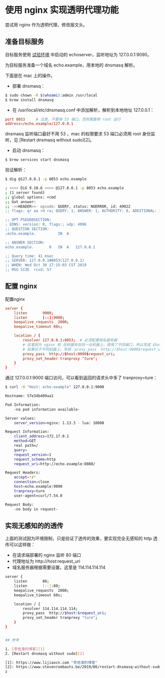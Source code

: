 <!-- toc -->
# 使用 nginx 实现透明代理功能 

尝试用 nginx 作为透明代理，修改报文头。

## 准备目标服务

目标服务使用 [试验环境](./env.md) 中启动的 echoserver，监听地址为 127.0.0.1:9090。

为目标服务准备一个域名 echo.example，用本地的 dnsmasq 解析。

下面是在 mac 上的操作。

* 部署 dnsmasq：

```sh
$ sudo chown -R $(whoami):admin /usr/local
$ brew install dnsmasq
```

* 在 /usr/local/etc/dnsmasq.conf 中添加解析，解析到本地地址 127.0.0.1：

```conf
port 8053     # 注意，不要用 53 端口，否则需要用 root 运行
address=/echo.example/127.0.0.1
```

dnsmasq 监听端口最好不用 53 ，mac 的权限要求 53 端口必须用 root 身份监听，见 [Restart dnsmasq without sudo][2]。

* 启动 dnsmasq：

```sh
$ brew services start dnsmasq
```

验证解析：

```sh
$ dig @127.0.0.1 -p 8053 echo.example

; <<>> DiG 9.10.6 <<>> @127.0.0.1 -p 8053 echo.example
; (1 server found)
;; global options: +cmd
;; Got answer:
;; ->>HEADER<<- opcode: QUERY, status: NOERROR, id: 49022
;; flags: qr aa rd ra; QUERY: 1, ANSWER: 1, AUTHORITY: 0, ADDITIONAL: 1

;; OPT PSEUDOSECTION:
; EDNS: version: 0, flags:; udp: 4096
;; QUESTION SECTION:
;echo.example.			IN	A

;; ANSWER SECTION:
echo.example.		0	IN	A	127.0.0.1

;; Query time: 41 msec
;; SERVER: 127.0.0.1#8053(127.0.0.1)
;; WHEN: Wed Oct 30 17:15:03 CST 2019
;; MSG SIZE  rcvd: 57
```

## 配置 nginx

配置nginx

```conf
server {
    listen       9000;
    listen       [::]:9000;
    keepalive_requests  2000;
    keepalive_timeout 60s;

    location / {
        resolver 127.0.0.1:8053;  # 必须配置域名服务器
        # 这里因为 nginx 和 目标服务在同一台机器上，使用了不同端口，所以写成 $host:9090
        # 如果位于不同机器上，写成：proxy_pass  http://$host:9000$request_uri;
        proxy_pass  http://$host:9090$request_uri;
        proxy_set_header tranproxy "ture";
    }
}
```

通过 127.0.0.1:9000 端口访问，可以看到返回的请求头中多了 tranproxy=ture：

```sh
$ curl -H "Host: echo.example" 127.0.0.1:9000

Hostname: 57e34b409aa1

Pod Information:
	-no pod information available-

Server values:
	server_version=nginx: 1.13.3 - lua: 10008

Request Information:
	client_address=172.17.0.1
	method=GET
	real path=/
	query=
	request_version=1
	request_scheme=http
	request_uri=http://echo.example:8080/

Request Headers:
	accept=*/*
	connection=close
	host=echo.example:9090
	tranproxy=ture
	user-agent=curl/7.54.0

Request Body:
	-no body in request-
```

## 实现无感知的的透传

上面的测试因为环境限制，只是验证了透传的效果，要实现完全无感知的 http 透传可以这样做：

* 在请求端部署的 nginx 监听 80 端口
* 代理地址为 http://$host:$request_uri
* 域名服务器根据需要设置，这里是 114.114.114.114

```sh
server {
    listen       80;
    listen       [::]:80;
    keepalive_requests  2000;
    keepalive_timeout 60s;

    location / {
        resolver 114.114.114.114; 
        proxy_pass  http://$host:$request_uri;
        proxy_set_header tranproxy "ture";
    }
}


## 参考

1. [李佶澳的博客][1]
2. [Restart dnsmasq without sudo][2]

[1]: https://www.lijiaocn.com "李佶澳的博客"
[2]: https://www.stevenrombauts.be/2019/06/restart-dnsmasq-without-sudo/ "Restart dnsmasq without sudo"
z

